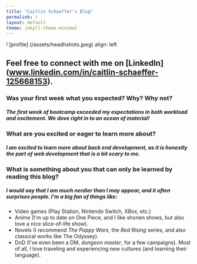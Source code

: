 ```yaml
---
title: "Caitlin Schaeffer's Blog"
permalink: /
layout: default
theme: jekyll-theme-minimal
---
```

! [profile] (/assets/headhshots.jpeg) align: left
## Feel free to connect with me on [LinkedIn] (www.linkedin.com/in/caitlin-schaeffer-125668153).
### Was your first week what you expected? Why? Why not?
##### The first week of bootcamp exceeded my expectations in both workload and excitement. We dove right in to an ocean of material! 
### What are you excited or eager to learn more about?
##### I am excited to learn more about back end development, as it is honestly the part of web development that is a bit scary to me. 
### What is something about you that can only be learned by reading this blog?
##### I would say that I am much nerdier than I may appear, and it often surprises people. I'm a big fan of things like:
*   Video games (Play Station, Nintendo Switch, XBox, etc.)
*   Anime (I'm up to date on One Piece, and I like shonen shows, but also love a nice slice-of-life show).
*   Novels (I recommend *The Poppy Wars*, the *Red Rising* series, and also classical works like The Odyssey).
*   DnD (I've even been a DM, *dungeon master*, for a few campaigns).
Most of all, I love traveling and experiencing new cultures (and learning their language). 

